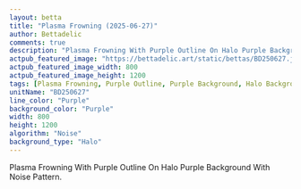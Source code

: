 ```yaml
---
layout: betta
title: "Plasma Frowning (2025-06-27)"
author: Bettadelic
comments: true
description: "Plasma Frowning With Purple Outline On Halo Purple Background With Noise Pattern."
actpub_featured_image: "https://bettadelic.art/static/bettas/BD250627.jpg"
actpub_featured_image_width: 800
actpub_featured_image_height: 1200
tags: [Plasma Frowning, Purple Outline, Purple Background, Halo Background Pattern, Noise Pattern, June 2025]
unitName: "BD250627"
line_color: "Purple"
background_color: "Purple"
width: 800
height: 1200
algorithm: "Noise"
background_type: "Halo"
---
```


Plasma Frowning With Purple Outline On Halo Purple Background With Noise Pattern.
